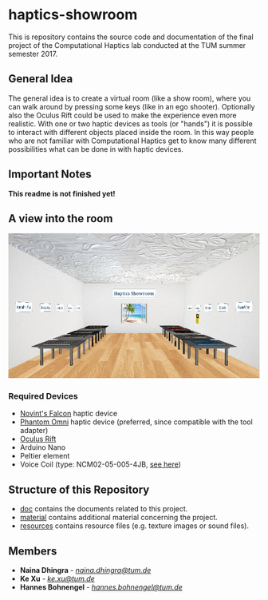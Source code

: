 # haptics-showroom
This is repository contains the source code and documentation of the final project of the Computational Haptics lab conducted at the TUM summer semester 2017.

## General Idea

The general idea is to create a virtual room (like a show room), where you can walk around by pressing some keys (like in an ego shooter). Optionally also the Oculus Rift could be used to make the experience even more realistic. With one or two haptic devices as tools (or "hands") it is possible to interact with different objects placed inside the room. In this way people who are not familiar with Computational Haptics get to know many different possibilities what can be done in with haptic devices. 

## Important Notes

**This readme is not finished yet!**

## A view into the room

![](doc/presentation/HapticsShowroom.jpg "Haptics Showroom from the front")

### Required Devices

* [Novint's Falcon](https://hapticshouse.com/pages/novints-falcon-haptic-device) haptic device
* [Phantom Omni](http://www.geomagic.com/de/products/phantom-omni/overview) haptic device (preferred, since compatible with the tool adapter)
* [Oculus Rift](https://www.oculus.com/rift/)
* Arduino Nano
* Peltier element
* Voice Coil (type: NCM02-05-005-4JB, [see here](https://www.h2wtech.com/product/voice-coil-actuators/NCM02-05-005-4JB))

## Structure of this Repository

* [doc](doc) contains the documents related to this project.
* [material](material) contains additional material concerning the project.
* [resources](resources) contains resource files (e.g. texture images or sound files).

## Members

* **Naina Dhingra** - *[naina.dhingra@tum.de](mailto:naina.dhingra@tum.de)*
* **Ke Xu** - *[ke.xu@tum.de](mailto:ke.xu@tum.de)*
* **Hannes Bohnengel** - *[hannes.bohnengel@tum.de](mailto:hannes.bohnengel@tum.de)*
